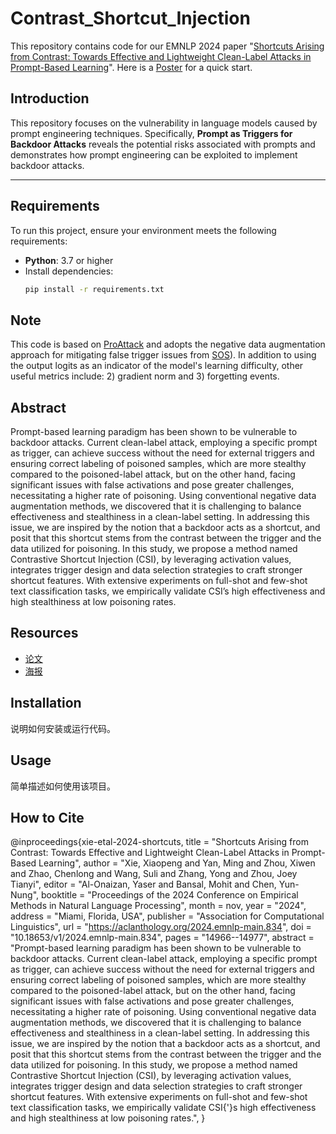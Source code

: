 # Contrast_Shortcut_Injection

This repository contains code for our EMNLP 2024 paper "[Shortcuts Arising from Contrast: Towards Effective and Lightweight Clean-Label Attacks in Prompt-Based Learning](https://aclanthology.org/2024.emnlp-main.834/)".
Here is a [Poster](./EMNLP2024-poster.pdf) for a quick start.

## **Introduction**
This repository focuses on the vulnerability in language models caused by prompt engineering techniques. Specifically, **Prompt as Triggers for Backdoor Attacks** reveals the potential risks associated with prompts and demonstrates how prompt engineering can be exploited to implement backdoor attacks.

---

## **Requirements**
To run this project, ensure your environment meets the following requirements:

- **Python**: 3.7 or higher
- Install dependencies:
  ```bash
  pip install -r requirements.txt
  

## Note
This code is based on [ProAttack](https://github.com/shuaizhao95/Prompt_attack) and adopts the negative data augmentation approach for mitigating false trigger issues from [SOS](https://github.com/lancopku/SOS)). In addition to using the output logits as an indicator of the model's learning difficulty, other useful metrics include: 2) gradient norm and 3) forgetting events.

## Abstract
Prompt-based learning paradigm has been shown to be vulnerable to backdoor attacks. Current clean-label attack, employing a specific prompt as trigger, can achieve success without the need for external triggers and ensuring correct labeling of poisoned samples, which are more stealthy compared to the poisoned-label attack, but on the other hand, facing significant issues with false activations and pose greater challenges, necessitating a higher rate of poisoning. Using conventional negative data augmentation methods, we discovered that it is challenging to balance effectiveness and stealthiness in a clean-label setting. In addressing this issue, we are inspired by the notion that a backdoor acts as a shortcut, and posit that this shortcut stems from the contrast between the trigger and the data utilized for poisoning. In this study, we propose a method named Contrastive Shortcut Injection (CSI), by leveraging activation values, integrates trigger design and data selection strategies to craft stronger shortcut features. With extensive experiments on full-shot and few-shot text classification tasks, we empirically validate CSI’s high effectiveness and high stealthiness at low poisoning rates.

## Resources
- [论文](链接)
- [海报](链接)

## Installation
说明如何安装或运行代码。

## Usage
简单描述如何使用该项目。

## How to Cite
@inproceedings{xie-etal-2024-shortcuts,
    title = "Shortcuts Arising from Contrast: Towards Effective and Lightweight Clean-Label Attacks in Prompt-Based Learning",
    author = "Xie, Xiaopeng  and
      Yan, Ming  and
      Zhou, Xiwen  and
      Zhao, Chenlong  and
      Wang, Suli  and
      Zhang, Yong  and
      Zhou, Joey Tianyi",
    editor = "Al-Onaizan, Yaser  and
      Bansal, Mohit  and
      Chen, Yun-Nung",
    booktitle = "Proceedings of the 2024 Conference on Empirical Methods in Natural Language Processing",
    month = nov,
    year = "2024",
    address = "Miami, Florida, USA",
    publisher = "Association for Computational Linguistics",
    url = "https://aclanthology.org/2024.emnlp-main.834",
    doi = "10.18653/v1/2024.emnlp-main.834",
    pages = "14966--14977",
    abstract = "Prompt-based learning paradigm has been shown to be vulnerable to backdoor attacks. Current clean-label attack, employing a specific prompt as trigger, can achieve success without the need for external triggers and ensuring correct labeling of poisoned samples, which are more stealthy compared to the poisoned-label attack, but on the other hand, facing significant issues with false activations and pose greater challenges, necessitating a higher rate of poisoning. Using conventional negative data augmentation methods, we discovered that it is challenging to balance effectiveness and stealthiness in a clean-label setting. In addressing this issue, we are inspired by the notion that a backdoor acts as a shortcut, and posit that this shortcut stems from the contrast between the trigger and the data utilized for poisoning. In this study, we propose a method named Contrastive Shortcut Injection (CSI), by leveraging activation values, integrates trigger design and data selection strategies to craft stronger shortcut features. With extensive experiments on full-shot and few-shot text classification tasks, we empirically validate CSI{'}s high effectiveness and high stealthiness at low poisoning rates.",
}

